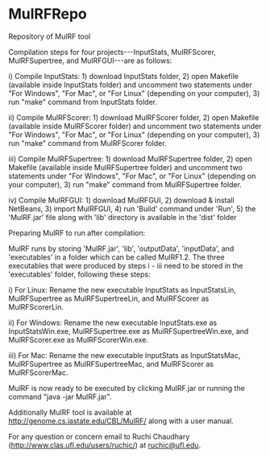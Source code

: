 MulRFRepo
=========

Repository of MulRF tool

Compilation steps for four projects---InputStats, MulRFScorer, MulRFSupertree, and MulRFGUI---are as follows: 

i) Compile InputStats: 1) download InputStats folder, 2) open Makefile (available inside InputStats folder) and uncomment two statements under "For Windows", "For Mac", or "For Linux" (depending on your computer), 3) run "make" command from InputStats folder.

ii) Compile MulRFScorer: 1) download MulRFScorer folder, 2) open Makefile (available inside MulRFScorer folder) and uncomment two statements under "For Windows", "For Mac", or "For Linux" (depending on your computer), 3) run "make" command from MulRFScorer folder.

iii) Compile MulRFSupertree: 1) download MulRFSupertree folder, 2) open Makefile (available inside MulRFSupertree folder) and uncomment two statements under "For Windows", "For Mac", or "For Linux" (depending on your computer), 3) run "make" command from MulRFSupertree folder.

iv) Compile MulRFGUI: 1) download MulRFGUI, 2) download & install NetBeans, 3) import MulRFGUI, 4) run 'Build' command under 'Run', 5) the 'MulRF.jar' file  along with 'lib' directory is available in the 'dist' folder


Preparing MulRF to run after compilation:

MulRF runs by storing 'MulRF.jar', 'lib', 'outputData', 'inputData', and 'executables' in a folder which can be called MulRF1.2. The three executables that were produced by steps i - iii need to be stored in the 'executables' folder, following these steps: 

i) For Linux: Rename the new executable InputStats as InputStatsLin, MulRFSupertree as MulRFSupertreeLin, and MulRFScorer as MulRFScorerLin.

ii) For Windows: Rename the new executable InputStats.exe as InputStatsWin.exe, MulRFSupertree.exe as MulRFSupertreeWin.exe, and MulRFScorer.exe as MulRFScorerWin.exe.

iii) For Mac: Rename the new executable InputStats as InputStatsMac, MulRFSupertree as MulRFSupertreeMac, and MulRFScorer as MulRFScorerMac.

MulRF is now ready to be executed by clicking MulRF.jar or running the command "java -jar MulRF.jar".

Additionally MulRF tool is available at http://genome.cs.iastate.edu/CBL/MulRF/ along with a user manual. 

For any question or concern email to Ruchi Chaudhary (http://www.clas.ufl.edu/users/ruchic/) at ruchic@ufl.edu.
